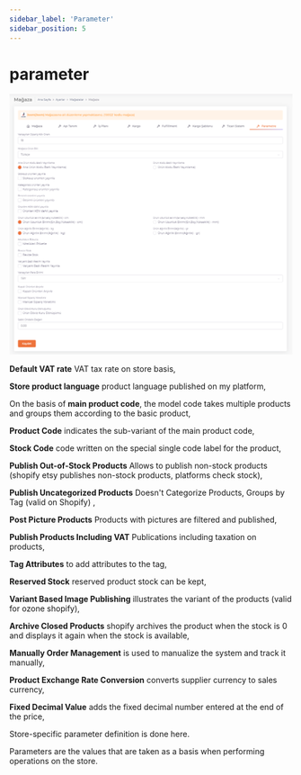 ```yaml
---
sidebar_label: 'Parameter'
sidebar_position: 5
---
```


# parameter

![ShopParameter](../img/ShopParameters.png)

**Default VAT rate** VAT tax rate on store basis,

**Store product language** product language published on my platform,

On the basis of **main product code**, the model code takes multiple products and groups them according to the basic product,

**Product Code** indicates the sub-variant of the main product code,

**Stock Code** code written on the special single code label for the product,

**Publish Out-of-Stock Products** Allows to publish non-stock products (shopify etsy publishes non-stock products, platforms check stock),

**Publish Uncategorized Products** Doesn't Categorize Products, Groups by Tag (valid on Shopify) ,

**Post Picture Products** Products with pictures are filtered and published,

**Publish Products Including VAT** Publications including taxation on products,

**Tag Attributes** to add attributes to the tag,

**Reserved Stock** reserved product stock can be kept,

**Variant Based Image Publishing** illustrates the variant of the products (valid for ozone shopify),

**Archive Closed Products** shopify archives the product when the stock is 0 and displays it again when the stock is available,

**Manually Order Management** is used to manualize the system and track it manually,

**Product Exchange Rate Conversion** converts supplier currency to sales currency,

**Fixed Decimal Value** adds the fixed decimal number entered at the end of the price,

Store-specific parameter definition is done here.

Parameters are the values that are taken as a basis when performing operations on the store.
